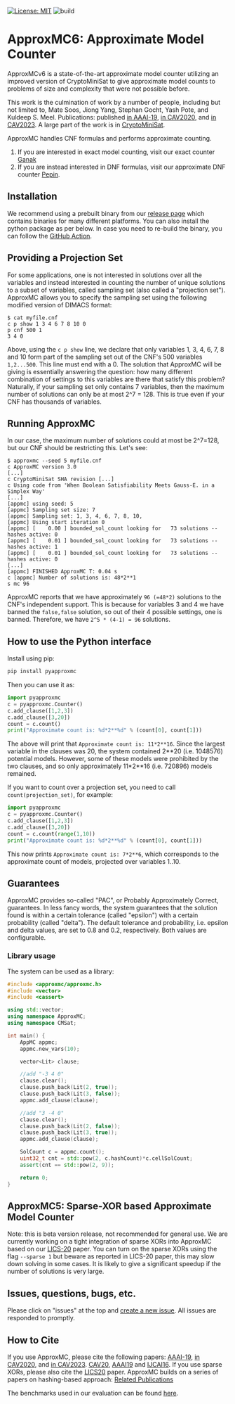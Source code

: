 [![License: MIT](https://img.shields.io/badge/License-MIT-yellow.svg)](https://opensource.org/licenses/MIT)
![build](https://github.com/meelgroup/approxmc/workflows/build/badge.svg)

# ApproxMC6: Approximate Model Counter
ApproxMCv6 is a state-of-the-art approximate model counter utilizing an
improved version of CryptoMiniSat to give approximate model counts to problems
of size and complexity that were not possible before.

This work is the culmination of work by a number of people, including but not
limited to, Mate Soos, Jiong Yang, Stephan Gocht, Yash Pote, and Kuldeep S.
Meel. Publications: published [in
AAAI-19](https://www.cs.toronto.edu/~meel/Papers/aaai19-sm.pdf), [in
CAV2020](https://www.cs.toronto.edu/~meel/Papers/cav20-sgm.pdf), and [in
CAV2023](https://arxiv.org/pdf/2305.09247). A large part of the work is in
[CryptoMiniSat](https://github.com/msoos/cryptominisat).

ApproxMC handles CNF formulas and performs approximate counting.
1. If you are interested in exact model counting, visit our exact counter
   [Ganak](http://github.com/meelgroup/ganak)
2. If you are instead interested in DNF formulas, visit our approximate DNF
   counter [Pepin](https://github.com/meelgroup/pepin).

## Installation
We recommend using a prebuilt binary from our [release
page](https://github.com/meelgroup/approxmc/releases) which contains binaries
for many different platforms. You can also install the python package as per
below. In case you need to re-build the binary, you can follow the [GitHub
Action](https://github.com/meelgroup/approxmc/actions).

## Providing a Projection Set
For some applications, one is not interested in solutions over all the
variables and instead interested in counting the number of unique solutions to
a subset of variables, called sampling set (also called a "projection set").
ApproxMC allows you to specify the sampling set using the following modified
version of DIMACS format:

```plain
$ cat myfile.cnf
c p show 1 3 4 6 7 8 10 0
p cnf 500 1
3 4 0
```
Above, using the `c p show` line, we declare that only variables 1, 3, 4, 6, 7,
8 and 10 form part of the sampling set out of the CNF's 500 variables
`1,2...500`. This line must end with a 0. The solution that ApproxMC will be
giving is essentially answering the question: how many different combination of
settings to this variables are there that satisfy this problem? Naturally, if
your sampling set only contains 7 variables, then the maximum number of
solutions can only be at most 2^7 = 128. This is true even if your CNF has
thousands of variables.

## Running ApproxMC
In our case, the maximum number of solutions could at most be 2^7=128, but our
CNF should be restricting this. Let's see:

```plain
$ approxmc --seed 5 myfile.cnf
c ApproxMC version 3.0
[...]
c CryptoMiniSat SHA revision [...]
c Using code from 'When Boolean Satisfiability Meets Gauss-E. in a Simplex Way'
[...]
[appmc] using seed: 5
[appmc] Sampling set size: 7
[appmc] Sampling set: 1, 3, 4, 6, 7, 8, 10,
[appmc] Using start iteration 0
[appmc] [    0.00 ] bounded_sol_count looking for   73 solutions -- hashes active: 0
[appmc] [    0.01 ] bounded_sol_count looking for   73 solutions -- hashes active: 1
[appmc] [    0.01 ] bounded_sol_count looking for   73 solutions -- hashes active: 0
[...]
[appmc] FINISHED ApproxMC T: 0.04 s
c [appmc] Number of solutions is: 48*2**1
s mc 96
```
ApproxMC reports that we have approximately `96 (=48*2)` solutions to the CNF's
independent support. This is because for variables 3 and 4 we have banned the
`false,false` solution, so out of their 4 possible settings, one is banned.
Therefore, we have `2^5 * (4-1) = 96` solutions.

## How to use the Python interface
Install using pip:
```bash
pip install pyapproxmc
```

Then you can use it as:
```python
import pyapproxmc
c = pyapproxmc.Counter()
c.add_clause([1,2,3])
c.add_clause([3,20])
count = c.count()
print("Approximate count is: %d*2**%d" % (count[0], count[1]))
```

The above will print that `Approximate count is: 11*2**16`. Since the largest
variable in the clauses was 20, the system contained 2\*\*20 (i.e. 1048576)
potential models. However, some of these models were prohibited by the two
clauses, and so only approximately 11*2\*\*16 (i.e. 720896) models remained.

If you want to count over a projection set, you need to call
`count(projection_set)`, for example:
```python
import pyapproxmc
c = pyapproxmc.Counter()
c.add_clause([1,2,3])
c.add_clause([3,20])
count = c.count(range(1,10))
print("Approximate count is: %d*2**%d" % (count[0], count[1]))
```

This now prints `Approximate count is: 7*2**6`, which corresponds to the
approximate count of models, projected over variables 1..10.

## Guarantees
ApproxMC provides so-called "PAC", or Probably Approximately Correct,
guarantees. In less fancy words, the system guarantees that the solution found
is within a certain tolerance (called "epsilon") with a certain probability
(called "delta"). The default tolerance and probability, i.e. epsilon and delta
values, are set to 0.8 and 0.2, respectively. Both values are configurable.

### Library usage
The system can be used as a library:

```c++
#include <approxmc/approxmc.h>
#include <vector>
#include <cassert>

using std::vector;
using namespace ApproxMC;
using namespace CMSat;

int main() {
    AppMC appmc;
    appmc.new_vars(10);

    vector<Lit> clause;

    //add "-3 4 0"
    clause.clear();
    clause.push_back(Lit(2, true));
    clause.push_back(Lit(3, false));
    appmc.add_clause(clause);

    //add "3 -4 0"
    clause.clear();
    clause.push_back(Lit(2, false));
    clause.push_back(Lit(3, true));
    appmc.add_clause(clause);

    SolCount c = appmc.count();
    uint32_t cnt = std::pow(2, c.hashCount)*c.cellSolCount;
    assert(cnt == std::pow(2, 9));

    return 0;
}
```

## ApproxMC5: Sparse-XOR based Approximate Model Counter
Note: this is beta version release, not recommended for general use. We are
currently working on a tight integration of sparse XORs into ApproxMC based on
our [LICS-20](http://www.cs.toronto.edu/~meel/Papers/lics20-ma.pdf) paper. You
can turn on the sparse XORs using the flag `--sparse 1` but beware as reported in
LICS-20 paper, this may slow down solving in some cases. It is likely to give a
significant speedup if the number of solutions is very large.


## Issues, questions, bugs, etc.
Please click on "issues" at the top and [create a new issue](https://github.com/meelgroup/mis/issues/new). All issues are responded to promptly.

## How to Cite
If you use ApproxMC, please cite the following papers:
[AAAI-19](https://www.cs.toronto.edu/~meel/Papers/aaai19-sm.pdf), [in
CAV2020](https://www.cs.toronto.edu/~meel/Papers/cav20-sgm.pdf), and [in
CAV2023](https://arxiv.org/pdf/2305.09247).
[CAV20](https://dblp.uni-trier.de/rec/conf/cav/SoosGM20.html?view=bibtex),
[AAAI19](https://www.cs.toronto.edu/~meel/bib/SM19.bib) and
[IJCAI16](https://www.cs.toronto.edu/~meel/bib/CMV16.bib). If you use sparse
XORs, please also cite the
[LICS20](https://www.cs.toronto.edu/~meel/publications/AM20.bib) paper.
ApproxMC builds on a series of papers on hashing-based approach: [Related
Publications](https://www.cs.toronto.edu/~meel/publications.html)

The benchmarks used in our evaluation can be found [here](https://zenodo.org/records/10449477).

